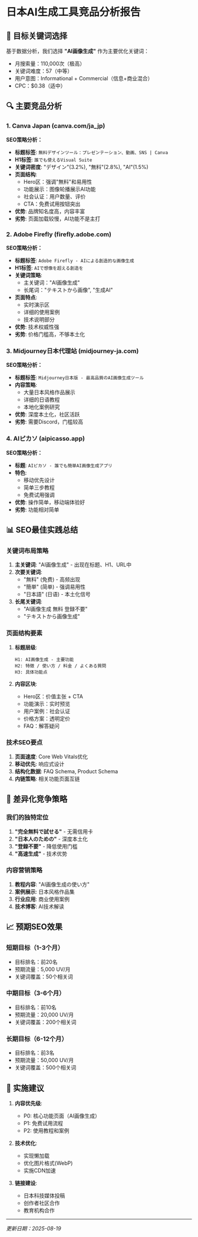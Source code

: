 # 日本AI生成工具竞品分析报告

## 🎯 目标关键词选择

基于数据分析，我们选择 **"AI画像生成"** 作为主要优化关键词：
- 月搜索量：110,000次（极高）
- 关键词难度：57（中等）
- 用户意图：Informational + Commercial（信息+商业混合）
- CPC：$0.38（适中）

## 🔍 主要竞品分析

### 1. **Canva Japan** (canva.com/ja_jp)
**SEO策略分析：**
- **标题标签**: `無料デザインツール：プレゼンテーション、動画、SNS | Canva`
- **H1标签**: `誰でも使えるVisual Suite`
- **关键词密度**: "デザイン"(3.2%), "無料"(2.8%), "AI"(1.5%)
- **页面结构**:
  - Hero区：强调"無料"和易用性
  - 功能展示：图像轮播展示AI功能
  - 社会认证：用户数量、评价
  - CTA：免费试用按钮突出
- **优势**: 品牌知名度高，内容丰富
- **劣势**: 页面加载较慢，AI功能不是主打

### 2. **Adobe Firefly** (firefly.adobe.com)
**SEO策略分析：**
- **标题标签**: `Adobe Firefly - AIによる創造的な画像生成`
- **H1标签**: `AIで想像を超える創造を`
- **关键词策略**: 
  - 主关键词："AI画像生成"
  - 长尾词："テキストから画像", "生成AI"
- **页面特点**:
  - 实时演示区
  - 详细的使用案例
  - 技术说明部分
- **优势**: 技术权威性强
- **劣势**: 价格门槛高，不够本土化

### 3. **Midjourney日本代理站** (midjourney-ja.com)
**SEO策略分析：**
- **标题标签**: `Midjourney日本版 - 最高品質のAI画像生成ツール`
- **内容策略**:
  - 大量日本风格作品展示
  - 详细的日语教程
  - 本地化案例研究
- **优势**: 深度本土化，社区活跃
- **劣势**: 需要Discord，门槛较高

### 4. **AIピカソ** (aipicasso.app)
**SEO策略分析：**
- **标题**: `AIピカソ - 誰でも簡単AI画像生成アプリ`
- **特色**:
  - 移动优先设计
  - 简单三步教程
  - 免费试用强调
- **优势**: 操作简单，移动端体验好
- **劣势**: 功能相对简单

## 📊 SEO最佳实践总结

### 关键词布局策略
1. **主关键词**: "AI画像生成" - 出现在标题、H1、URL中
2. **次要关键词**: 
   - "無料" (免费) - 高频出现
   - "簡単" (简单) - 强调易用性
   - "日本語" (日语) - 本土化信号
3. **长尾关键词**: 
   - "AI画像生成 無料 登録不要"
   - "テキストから画像生成"

### 页面结构要素
1. **标题层级**:
   ```
   H1: AI画像生成 - 主要功能
   H2: 特徴 / 使い方 / 料金 / よくある質問
   H3: 具体功能点
   ```

2. **内容区块**:
   - Hero区：价值主张 + CTA
   - 功能演示：实时预览
   - 用户案例：社会认证
   - 价格方案：透明定价
   - FAQ：解答疑问

### 技术SEO要点
1. **页面速度**: Core Web Vitals优化
2. **移动优先**: 响应式设计
3. **结构化数据**: FAQ Schema, Product Schema
4. **内链策略**: 相关功能页面互链

## 🎨 差异化竞争策略

### 我们的独特定位
1. **"完全無料で試せる"** - 无需信用卡
2. **"日本人のための"** - 深度本土化
3. **"登録不要"** - 降低使用门槛
4. **"高速生成"** - 技术优势

### 内容营销策略
1. **教程内容**: "AI画像生成の使い方"
2. **案例展示**: 日本风格作品集
3. **行业应用**: 商业使用案例
4. **技术博客**: AI技术解读

## 📈 预期SEO效果

### 短期目标（1-3个月）
- 目标排名：前20名
- 预期流量：5,000 UV/月
- 关键词覆盖：50个相关词

### 中期目标（3-6个月）
- 目标排名：前10名
- 预期流量：20,000 UV/月
- 关键词覆盖：200个相关词

### 长期目标（6-12个月）
- 目标排名：前3名
- 预期流量：50,000 UV/月
- 关键词覆盖：500个相关词

## 🚀 实施建议

1. **内容优先级**:
   - P0: 核心功能页面（AI画像生成）
   - P1: 免费试用流程
   - P2: 使用教程和案例

2. **技术优化**:
   - 实现懒加载
   - 优化图片格式(WebP)
   - 实施CDN加速

3. **链接建设**:
   - 日本科技媒体投稿
   - 创作者社区合作
   - 教育机构合作

---
*更新日期：2025-08-19*